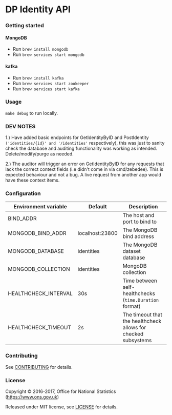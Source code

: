 DP Identity API
==============

### Getting started

#### MongoDB
* Run ```brew install mongodb```
* Run ```brew services start mongodb```

#### kafka
* Run ```brew install kafka```
* Run ```brew services start zookeeper```
* Run ```brew services start kafka```

### Usage

`make debug` to run locally.

### DEV NOTES

1.) Have added basic endpoints for GetIdentityByID and PostIdentity `('identities/{id}' and '/identities'` respectively), this was just to sanity check the database and auditing
functionality was working as intended. Delete/modify/purge as needed.

2.) The auditor will trigger an error on GetIdentityByID for any requests that lack the correct context fields (i.e didn't come in via cmd/zebedee).
This is expected behaviour and not a bug. A live request from another app would have these context items.

### Configuration

| Environment variable        | Default                                   | Description
| --------------------------- | ----------------------------------------- | -----------
| BIND_ADDR                   |                                          | The host and port to bind to
| MONGODB_BIND_ADDR           | localhost:23800                        | The MongoDB bind address
| MONGODB_DATABASE            | identities                               | The MongoDB dataset database
| MONGODB_COLLECTION          | identities                               | MongoDB collection
| HEALTHCHECK_INTERVAL       | 30s                                       | Time between self-healthchecks (`time.Duration` format)
| HEALTHCHECK_TIMEOUT         | 2s                                     | The timeout that the healthcheck allows for checked subsystems

### Contributing

See [CONTRIBUTING](CONTRIBUTING.md) for details.

### License

Copyright © 2016-2017, Office for National Statistics (https://www.ons.gov.uk)

Released under MIT license, see [LICENSE](LICENSE.md) for details.
